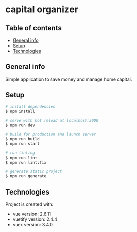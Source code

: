 # capital organizer

## Table of contents
* [General info](#general-info)
* [Setup](#setup)
* [Technologies](#technologies)

## General info
Simple application to save money and manage home capital.

## Setup

```bash
# install dependencies
$ npm install

# serve with hot reload at localhost:3000
$ npm run dev

# build for production and launch server
$ npm run build
$ npm run start

# run linting
$ npm run lint
$ npm run lint:fix

# generate static project
$ npm run generate
```

## Technologies

Project is created with:
- vue version: 2.6.11
- vuetify version: 2.4.4
- vuex version: 3.4.0